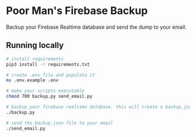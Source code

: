 # Poor Man's Firebase Backup

Backup your Firebase Realtime database and send the dump to your email.

## Running locally 
```bash
# install requirements
pip3 install -r requirements.txt

# create .env file and populate it
mv .env.example .env

# make your scripts executable
chmod 700 backup.py send_email.py

# backup your firebase realtime database. this will create a backup.json file
./backup.py

# send the backup.json file to your email
./send_email.py
```
